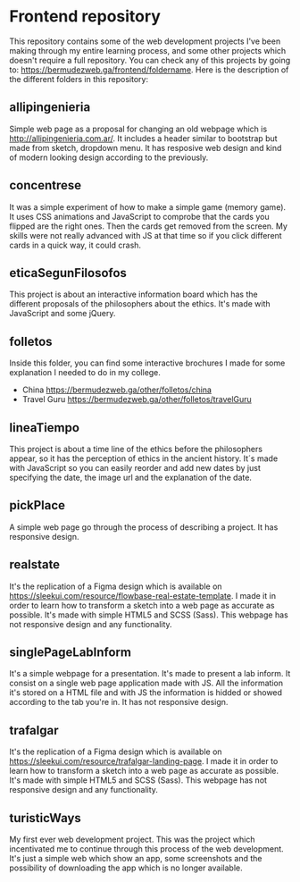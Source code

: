 # Frontend repository

This repository contains some of the web development projects I've been making through my entire learning process, and some other 
projects which doesn't require a full repository. You can check any of this projects by going to: https://bermudezweb.ga/frontend/foldername. Here is the description of the different folders in this repository:

## allipingenieria

Simple web page as a proposal for changing an old webpage which is http://allipingenieria.com.ar/. It includes a header similar to bootstrap but made from sketch, dropdown menu. It has resposive web design and kind of modern looking design according to the previously.

## concentrese

It was a simple experiment of how to make a simple game (memory game). It uses CSS animations and JavaScript to comprobe that the cards you flipped are the right ones. Then the cards get removed from the screen. My skills were not really advanced with JS at that time so if you click different cards in a quick way, it could crash.

## eticaSegunFilosofos

This project is about an interactive information board which has the different proposals of the philosophers about the ethics. It's made 
with JavaScript and some jQuery.

## folletos

Inside this folder, you can find some interactive brochures I made for some explanation I needed to do in my college.
- China https://bermudezweb.ga/other/folletos/china
- Travel Guru https://bermudezweb.ga/other/folletos/travelGuru

## lineaTiempo

This project is about a time line of the ethics before the philosophers appear, so it has the perception of ethics in the ancient history. 
It´s made with JavaScript so you can easily reorder and add new dates by just specifying the date, the image url and the explanation of the 
date.

## pickPlace

A simple web page go through the process of describing a project. It has responsive design.

## realstate

It's the replication of a Figma design which is available on https://sleekui.com/resource/flowbase-real-estate-template. I made it in order to learn how to transform a sketch into a web page as accurate as possible. It's made with simple HTML5 and SCSS (Sass). This webpage has not responsive design and any functionality.

## singlePageLabInform

It's a simple webpage for a presentation. It's made to present a lab inform. It consist on a single web page application made with JS. All the information it's stored on a HTML file and with JS the information is hidded or showed according to the tab you're in. It has not responsive design.

## trafalgar

It's the replication of a Figma design which is available on https://sleekui.com/resource/trafalgar-landing-page. I made it in order to learn how to transform a sketch into a web page as accurate as possible. It's made with simple HTML5 and SCSS (Sass). This webpage has not responsive design and any functionality.

## turisticWays

My first ever web development project. This was the project which incentivated me to continue through this process of the web development. It's 
just a simple web which show an app, some screenshots and the possibility of downloading the app which is no longer available.
